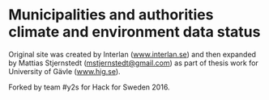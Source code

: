 Municipalities and authorities climate and environment data status
========
Original site was created by Interlan (www.interlan.se) and then
expanded by Mattias Stjernstedt (mstjernstedt@gmail.com) as part of thesis work for University
of Gävle (www.hig.se).

Forked by team #y2s for Hack for Sweden 2016.
